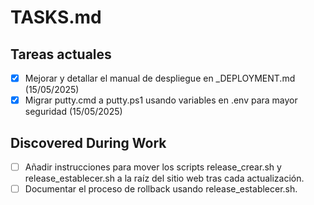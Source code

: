 # TASKS.md

## Tareas actuales
- [x] Mejorar y detallar el manual de despliegue en _DEPLOYMENT.md (15/05/2025)
- [x] Migrar putty.cmd a putty.ps1 usando variables en .env para mayor seguridad (15/05/2025)

## Discovered During Work

- [ ] Añadir instrucciones para mover los scripts release_crear.sh y release_establecer.sh a la raíz del sitio web tras cada actualización.
- [ ] Documentar el proceso de rollback usando release_establecer.sh.
